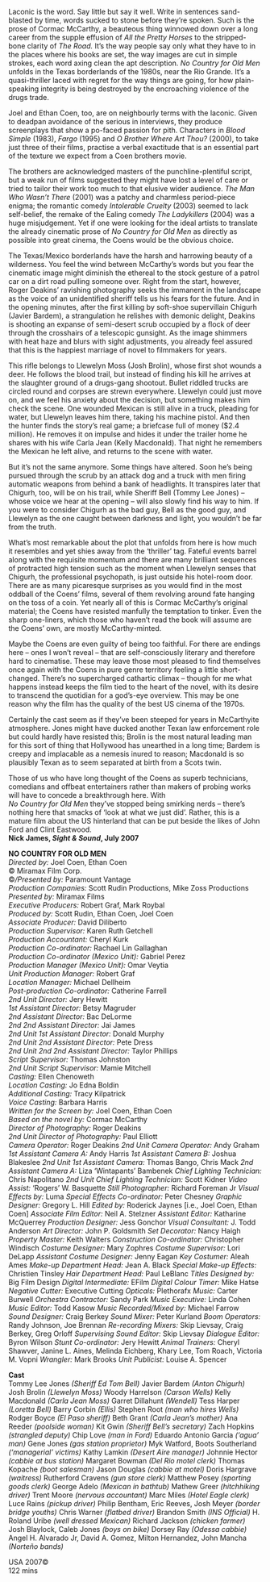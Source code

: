 
Laconic is the word. Say little but say it well. Write in sentences sand-blasted by time, words sucked to stone before they’re spoken. Such is the prose of Cormac McCarthy, a beauteous thing winnowed down over a long career from the supple effusion of _All the Pretty Horses_ to the stripped-bone clarity of _The Road._ It’s the way people say only what they have to in the places where his books are set, the way images are cut in simple strokes, each word axing clean the apt description. _No Country for Old Men_ unfolds in the Texas borderlands of the 1980s, near the Rio Grande. It’s a quasi-thriller laced with regret for the way things are going, for how plain-speaking integrity is being destroyed by the encroaching violence of the drugs trade.

Joel and Ethan Coen, too, are on neighbourly terms with the laconic. Given to deadpan avoidance of the serious in interviews, they produce screenplays that show a po-faced passion for pith. Characters in _Blood Simple_ (1983), _Fargo_ (1995) and _O Brother Where Art Thou?_ (2000), to take just three of their films, practise a verbal exactitude that is an essential part of the texture we expect from a Coen brothers movie.

The brothers are acknowledged masters of the punchline-plentiful script, but a weak run of films suggested they might have lost a level of care or tried to tailor their work too much to that elusive wider audience. _The Man Who Wasn’t There_ (2001) was a patchy and charmless period-piece enigma; the romantic comedy _Intolerable Cruelty_ (2003) seemed to lack self-belief, the remake of the Ealing comedy _The Ladykillers_ (2004) was a huge misjudgement. Yet if one were looking for the ideal artists to translate the already cinematic prose of _No Country for Old Men_ as directly as possible into great cinema, the Coens would be the obvious choice.

The Texas/Mexico borderlands have the harsh and harrowing beauty of a wilderness. You feel the wind between McCarthy’s words but you fear the cinematic image might diminish the ethereal to the stock gesture of a patrol car on a dirt road pulling someone over. Right from the start, however, Roger Deakins’ ravishing photography seeks the immanent in the landscape as the voice of an unidentified sheriff tells us his fears for the future. And in the opening minutes, after the first killing by soft-shoe supervillain Chigurh (Javier Bardem), a strangulation he relishes with demonic delight, Deakins is shooting an expanse of semi-desert scrub occupied by a flock of deer through the crosshairs of a telescopic gunsight. As the image shimmers with heat haze and blurs with sight adjustments, you already feel assured that this is the happiest marriage of novel to filmmakers for years.

This rifle belongs to Llewelyn Moss (Josh Brolin), whose first shot wounds a deer. He follows the blood trail, but instead of finding his kill he arrives at the slaughter ground of a drugs-gang shootout. Bullet riddled trucks are circled round and corpses are strewn everywhere. Llewelyn could just move on, and we feel his anxiety about the decision, but something makes him check the scene. One wounded Mexican is still alive in a truck, pleading for water, but Llewelyn leaves him there, taking his machine pistol. And then the hunter finds the story’s real game; a briefcase full of money ($2.4 million). He removes it on impulse and hides it under the trailer home he shares with his wife Carla Jean (Kelly Macdonald). That night he remembers the Mexican he left alive, and returns to the scene with water.

But it’s not the same anymore. Some things have altered. Soon he’s being pursued through the scrub by an attack dog and a truck with men firing automatic weapons from behind a bank of headlights. It transpires later that Chigurh, too, will be on his trail, while Sheriff Bell (Tommy Lee Jones) – whose voice we hear at the opening – will also slowly find his way to him. If you were to consider Chigurh as the bad guy, Bell as the good guy, and Llewelyn as the one caught between darkness and light, you wouldn’t be far from the truth.

What’s most remarkable about the plot that unfolds from here is how much it resembles and yet shies away from the ‘thriller’ tag. Fateful events barrel along with the requisite momentum and there are many brilliant sequences of protracted high tension such as the moment when Llewelyn senses that Chigurh, the professional psychopath, is just outside his hotel-room door. There are as many picaresque surprises as you would find in the most oddball of the Coens’ films, several of them revolving around fate hanging on the toss of a coin. Yet nearly all of this is Cormac McCarthy’s original material; the Coens have resisted manfully the temptation to tinker. Even the sharp one-liners, which those who haven’t read the book will assume are the Coens’ own, are mostly McCarthy-minted.

Maybe the Coens are even guilty of being too faithful. For there are endings here – ones I won’t reveal – that are self-consciously literary and therefore hard to cinematise. These may leave those most pleased to find themselves once again with the Coens in pure genre territory feeling a little short-changed. There’s no supercharged cathartic climax – though for me what happens instead keeps the film tied to the heart of the novel, with its desire to transcend the quotidian for a god’s-eye overview. This may be one reason why the film has the quality of the best US cinema of the 1970s.

Certainly the cast seem as if they’ve been steeped for years in McCarthyite atmosphere. Jones might have ducked another Texan law enforcement role but could hardly have resisted this; Brolin is the most natural leading man for this sort of thing that Hollywood has unearthed in a long time; Bardem is creepy and implacable as a nemesis inured to reason; Macdonald is so plausibly Texan as to seem separated at birth from a Scots twin.

Those of us who have long thought of the Coens as superb technicians, comedians and offbeat entertainers rather than makers of probing works will have to concede a breakthrough here. With  
_No Country for Old Men_ they’ve stopped being smirking nerds – there’s nothing here that smacks of ‘look at what we just did’. Rather, this is a mature film about the US hinterland that can be put beside the likes of John Ford and Clint Eastwood.<br>
**Nick James, _Sight & Sound_, July 2007**<br>

**NO COUNTRY FOR OLD MEN**<br>
_Directed by:_ Joel Coen, Ethan Coen<br>
© Miramax Film Corp.<br>
©_/Presented by:_ Paramount Vantage<br>
_Production Companies:_ Scott Rudin Productions,  Mike Zoss Productions<br>
_Presented by:_ Miramax Films<br>
_Executive Producers:_ Robert Graf, Mark Roybal<br>
_Produced by:_ Scott Rudin, Ethan Coen, Joel Coen<br>
_Associate Producer:_ David Diliberto<br>
_Production Supervisor:_ Karen Ruth Getchell<br>
_Production Accountant:_ Cheryl Kurk<br>
_Production Co-ordinator:_ Rachael Lin Gallaghan<br>
_Production Co-ordinator (Mexico Unit):_ Gabriel Perez<br>
_Production Manager (Mexico Unit):_ Omar Veytia<br>
_Unit Production Manager:_ Robert Graf<br>
_Location Manager:_ Michael Dellheim<br>
_Post-production Co-ordinator:_ Catherine Farrell<br>
_2nd Unit Director:_ Jery Hewitt<br>
_1st Assistant Director:_ Betsy Magruder<br>
_2nd Assistant Director:_ Bac DeLorme<br>
_2nd 2nd Assistant Director:_ Jai James<br>
_2nd Unit 1st Assistant Director:_ Donald Murphy<br>
_2nd Unit 2nd Assistant Director:_ Pete Dress<br>
_2nd Unit 2nd 2nd Assistant Director:_ Taylor Phillips<br>
_Script Supervisor:_ Thomas Johnston<br>
_2nd Unit Script Supervisor:_ Mamie Mitchell<br>
_Casting:_ Ellen Chenoweth<br>
_Location Casting:_ Jo Edna Boldin<br>
_Additional Casting:_ Tracy Kilpatrick<br>
_Voice Casting:_ Barbara Harris<br>
_Written for the Screen by:_ Joel Coen, Ethan Coen<br>
_Based on the novel by:_ Cormac McCarthy<br>
_Director of Photography:_ Roger Deakins<br>
_2nd Unit Director of Photography:_ Paul Elliott<br>
_Camera Operator:_ Roger Deakins
_2nd Unit Camera Operator:_ Andy Graham
_1st Assistant Camera A:_ Andy Harris
_1st Assistant Camera B:_ Joshua Blakeslee
_2nd Unit 1st Assistant Camera:_ Thomas Bango, Chris Mack
_2nd Assistant Camera A:_ Liza ‘Wintapants’ Bambenek
_Chief Lighting Technician:_ Chris Napolitano
_2nd Unit Chief Lighting Technician:_ Scott Kidner
_Video Assist:_ ‘Rogers’ W. Basquette
_Still Photographer:_ Richard Foreman Jr
_Visual Effects by:_ Luma
_Special Effects Co-ordinator:_ Peter Chesney
_Graphic Designer:_ Gregory L. Hill
_Edited by:_ Roderick Jaynes [i.e., Joel Coen, Ethan Coen]
_Associate Film Editor:_ Neil A. Stelzner
_Assistant Editor:_ Katharine McQuerrey
_Production Designer:_ Jess Gonchor
_Visual Consultant:_ J. Todd Anderson
_Art Director:_ John P. Goldsmith
_Set Decorator:_ Nancy Haigh
_Property Master:_ Keith Walters
_Construction Co-ordinator:_ Christopher Windisch
_Costume Designer:_ Mary Zophres
_Costume Supervisor:_ Lori DeLapp
_Assistant Costume Designer:_ Jenny Eagan
_Key Costumer:_ Aleah Ames
_Make-up Department Head:_ Jean A. Black
_Special Make-up Effects:_ Christien Tinsley
_Hair Department Head:_ Paul LeBlanc
_Titles Designed by:_ Big Film Design
_Digital Intermediate:_ EFilm
_Digital Colour Timer:_ Mike Hatse
_Negative Cutter:_ Executive Cutting
_Opticals:_ Plethorafx
_Music:_ Carter Burwell
_Orchestra Contractor:_ Sandy Park
_Music Executive:_ Linda Cohen
_Music Editor:_ Todd Kasow
_Music Recorded/Mixed by:_ Michael Farrow
_Sound Designer:_ Craig Berkey
_Sound Mixer:_ Peter Kurland
_Boom Operators:_ Randy Johnson, Joe Brennan
_Re-recording Mixers:_ Skip Lievsay, Craig Berkey, Greg Orloff
_Supervising Sound Editor:_ Skip Lievsay
_Dialogue Editor:_ Byron Wilson
_Stunt Co-ordinator:_ Jery Hewitt
_Animal Trainers:_ Cheryl Shawver, Janine L. Aines, Melinda Eichberg, Khary Lee, Tom Roach, Victoria M. Vopni
_Wrangler:_ Mark Brooks
_Unit Publicist:_ Louise A. Spencer

**Cast**<br>
Tommy Lee Jones _(Sheriff Ed Tom Bell)_
Javier Bardem _(Anton Chigurh)_
Josh Brolin _(Llewelyn Moss)_
Woody Harrelson _(Carson Wells)_
Kelly Macdonald _(Carla Jean Moss)_
Garret Dillahunt _(Wendell)_
Tess Harper _(Loretta Bell)_
Barry Corbin _(Ellis)_
Stephen Root _(man who hires Wells)_
Rodger Boyce _(El Paso sheriff)_
Beth Grant _(Carla Jean’s mother)_
Ana Reeder _(poolside woman)_
Kit Gwin _(Sheriff Bell’s secretary)_
Zach Hopkins _(strangled deputy)_
Chip Love _(man in Ford)_
Eduardo Antonio Garcia _(‘agua’ man)_
Gene Jones _(gas station proprietor)_
Myk Watford, Boots Southerland _(‘managerial’ victims)_
Kathy Lamkin _(Desert Aire manager)_
Johnnie Hector _(cabbie at bus station)_
Margaret Bowman _(Del Rio motel clerk)_
Thomas Kopache _(boot salesman)_
Jason Douglas _(cabbie at motel)_
Doris Hargrave _(waitress)_
Rutherford Cravens _(gun store clerk)_
Matthew Posey _(sporting goods clerk)_
George Adelo _(Mexican in bathtub)_
Mathew Greer _(hitchhiking driver)_
Trent Moore _(nervous accountant)_
Marc Miles _(Hotel Eagle clerk)_
Luce Rains _(pickup driver)_
Philip Bentham, Eric Reeves, Josh Meyer _(border bridge youths)_
Chris Warner _(flatbed driver)_
Brandon Smith _(INS Official)_
H. Roland Uribe _(well dressed Mexican)_
Richard Jackson _(chicken farmer)_
Josh Blaylock, Caleb Jones _(boys on bike)_
Dorsey Ray _(Odessa cabbie)_
Angel H. Alvarado Jr, David A. Gomez,
Milton Hernandez, John Mancha _(Norteño bands)_<br>

USA 2007©<br>
122 mins<br>
<!--stackedit_data:
eyJoaXN0b3J5IjpbMTU3NzM2NjUzOF19
-->